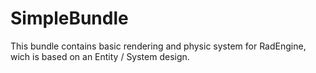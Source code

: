 SimpleBundle
============

This bundle contains basic rendering and physic system for RadEngine, wich is based on an Entity / System design.
